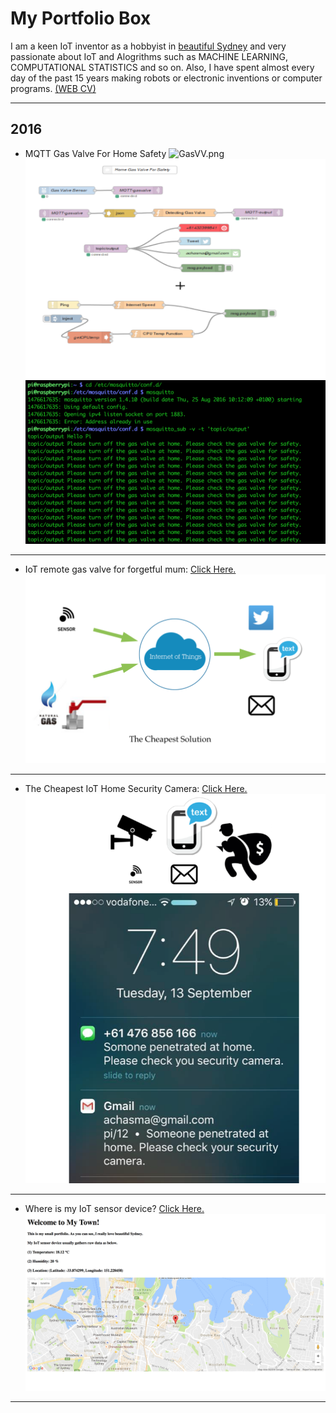 # My Portfolio Box

I am a keen IoT inventor as a hobbyist in <a href="http://leehaesung.eu-gb.mybluemix.net/IoTDeviceLocation">beautiful Sydney</a> and very passionate about IoT and Alogrithms such as MACHINE LEARNING, COMPUTATIONAL STATISTICS and so on. Also, I have spent almost every day of the past 15 years making robots or electronic inventions or computer programs. <a href="http://leehaesung.eu-gb.mybluemix.net/mycv">(WEB CV)</a>

***

## 2016 
* MQTT Gas Valve For Home Safety
![GasVV.png](https://github.com/leehaesung/01-PortfolioBox/blob/master/01_ImageBox/GasVV.png)
![MQTT-Gas-Valve.png](https://github.com/leehaesung/01-PortfolioBox/blob/master/01_ImageBox/MQTT-Gas-Valve.png)
![MQTT-Gas-Valve_output.png](https://github.com/leehaesung/01-PortfolioBox/blob/master/01_ImageBox/MQTT-Gas-Valve_output.png)

***

* IoT remote gas valve for forgetful mum: [Click Here.](https://github.com/leehaesung/01-PortfolioBox/blob/master/IoTGasValve.md)
![04Portfolio.png](https://github.com/leehaesung/01-PortfolioBox/blob/master/01_ImageBox/04Portfolio.png)

***

* The Cheapest IoT Home Security Camera: [Click Here.](https://github.com/leehaesung/01-PortfolioBox/blob/master/IoTHomeSecurityCamera.md)
![06portfolio_IoTsecrityCamera.png](https://github.com/leehaesung/01-PortfolioBox/blob/master/01_ImageBox/06portfolio_IoTsecrityCamera.png)

***

* Where is my IoT sensor device? [Click Here.](http://leehaesung.eu-gb.mybluemix.net/IoTDeviceLocation)
![iotsensordevice.png](https://github.com/leehaesung/01-PortfolioBox/blob/master/01_ImageBox/iotsensordevice.png)

***

